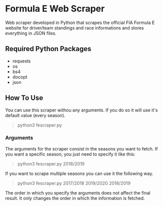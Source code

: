 # Formula E Web Scraper
Web scraper developed in Python that scrapes the official FIA Formula E website for driver/team standings and race informations and stores everything in JSON files.

## Required Python Packages

- requests
- os
- bs4
- docopt
- json

## How To Use

You can use this scraper withou any arguments. If you do so it will use it's default value (every season).

> python3 fescraper.py

### Arguments

The arguments for the scraper consist in the seasons you want to fetch. If you want a specific season, you just need to specify it like this:

> python3 fescraper.py 2018/2019

If you want to scrape multiple seasons you can use it the following way.

> python3 fescraper.py 2017/2018 2019/2020 2018/2019

The order in which you specify the arguments does not affect the final result. It only changes the order in which the information is fetched.
